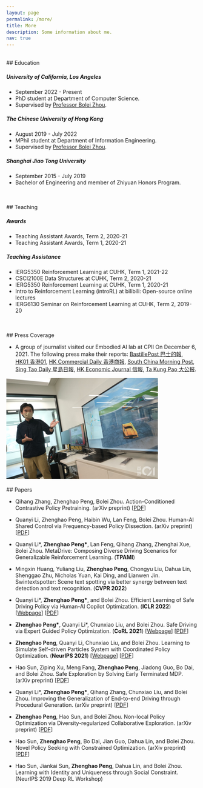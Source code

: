 ```yaml
---
layout: page
permalink: /more/
title: More
description: Some information about me.
nav: true
---
```


<br>
## Education

##### University of California, Los Angeles

* September 2022 - Present
* PhD student at Department of Computer Science.
* Supervised by <a href="http://boleizhou.github.io">Professor Bolei Zhou</a>. 

##### The Chinese University of Hong Kong

* August 2019 - July 2022
* MPhil student at Department of Information Engineering.
* Supervised by <a href="http://boleizhou.github.io">Professor Bolei Zhou</a>.


##### Shanghai Jiao Tong University

* September 2015 - July 2019
* Bachelor of Engineering and member of Zhiyuan Honors Program.


<br>
<br>
## Teaching


##### Awards

* Teaching Assistant Awards, Term 2, 2020-21
* Teaching Assistant Awards, Term 1, 2020-21

##### Teaching Assistance


* IERG5350 Reinforcement Learning at CUHK, Term 1, 2021-22
* CSCI2100E Data Structures at CUHK, Term 2, 2020-21
* IERG5350 Reinforcement Learning at CUHK, Term 1, 2020-21
* Intro to Reinforcement Learning (introRL) at bilibili: Open-source online lectures
* IERG6130 Seminar on Reinforcement Learning at CUHK, Term 2, 2019-20


<br>
<br>
## Press Coverage


* A group of journalist visited our Embodied AI lab at CPII On December 6, 2021. The following press make their reports:
[BastillePost 巴士的報](https://www.bastillepost.com/hongkong/article/9756888),
[HK01 香港01](https://www.hk01.com/%E7%A4%BE%E6%9C%83%E6%96%B0%E8%81%9E/708959/%E4%B8%AD%E5%A4%A7innohk%E8%AE%93ai%E8%B7%9F%E4%BA%BA%E9%A1%9E%E5%AD%B8%E9%A7%95%E9%A7%9B%E6%B1%BA%E7%AD%96-%E9%AB%98%E6%95%88%E5%AD%B8%E7%BF%92%E8%AE%93%E7%84%A1%E4%BA%BA%E8%BB%8A100-%E5%AE%89%E5%85%A8%E9%A7%95%E9%A7%9B%0A),
[HK Commercial Daily 香港商報](http://www.hkcd.com/hkcdweb/content/2021/12/07/content_1310287.html),
[South China Morning Post](https://www.scmp.com/news/hong-kong/society/article/3158663/hong-kongs-chinese-university-sets-6-labs-under-umbrella),
[Sing Tao Daily 星島日報](../assets/pdf/press_coverage_2021.pdf),
[HK Economic Journal 信報](../assets/pdf/press_coverage_2021.pdf),
[Ta Kung Pao 大公报](../assets/pdf/press_coverage_2021.pdf).
<img src="../assets/img/press_coverage_2021.jpeg" width="400">


<br>
<br>
## Papers

* Qihang Zhang, Zhenghao Peng, Bolei Zhou.
Action-Conditioned Contrastive Policy Pretraining.
(arXiv preprint)
[<a href="https://arxiv.org/pdf/2204.02393">PDF</a>]

* Quanyi Li, Zhenghao Peng, Haibin Wu, Lan Feng, Bolei Zhou.
Human-AI Shared Control via Frequency-based Policy Dissection.
(arXiv preprint)
[<a href="https://arxiv.org/pdf/2206.00152">PDF</a>]

* Quanyi Li\*, <b>Zhenghao Peng\*</b>, Lan Feng, Qihang Zhang, Zhenghai Xue, Bolei Zhou. 
MetaDrive: Composing Diverse Driving Scenarios for Generalizable Reinforcement Learning.
(**TPAMI**)

* Mingxin Huang, Yuliang Liu, <b>Zhenghao Peng</b>, Chongyu Liu, Dahua Lin, Shenggao Zhu, Nicholas Yuan, Kai Ding, and Lianwen Jin. 
Swintextspotter: Scene text spotting via better synergy between text detection and text recognition.
(**CVPR 2022**)

* Quanyi Li\*, <b>Zhenghao Peng\*</b>, and Bolei Zhou.
Efficient Learning of Safe Driving Policy via Human-AI Copilot Optimization.
(**ICLR 2022**) [[Webpage](https://decisionforce.github.io/HACO/)] [[PDF](https://openreview.net/pdf?id=0cgU-BZp2ky)]

* <b>Zhenghao Peng\*</b>, Quanyi Li\*, Chunxiao Liu, and Bolei Zhou.
Safe Driving via Expert Guided Policy Optimization.
(**CoRL 2021**) [[Webpage](https://decisionforce.github.io/EGPO/)] [[PDF](https://arxiv.org/pdf/2110.06831.pdf)]
 
* <b>Zhenghao Peng</b>, Quanyi Li, Chunxiao Liu, and Bolei Zhou.
Learning to Simulate Self-driven Particles System with Coordinated Policy Optimization.
(**NeurIPS 2021**) [[Webpage](https://decisionforce.github.io/CoPO/)] [[PDF](https://arxiv.org/pdf/2110.13827.pdf)]

* Hao Sun, Ziping Xu, Meng Fang, <b>Zhenghao Peng</b>, Jiadong Guo, Bo Dai, and Bolei Zhou.
Safe Exploration by Solving Early Terminated MDP.
(arXiv preprint)
[<a href="https://arxiv.org/pdf/2107.04200.pdf">PDF</a>]

* Quanyi Li\*, <b>Zhenghao Peng\*</b>, Qihang Zhang, Chunxiao Liu, and Bolei Zhou.
Improving the Generalization of End-to-end Driving through Procedural Generation. (arXiv preprint)
[<a href="https://arxiv.org/pdf/2012.13681">PDF</a>]

* <b>Zhenghao Peng</b>, Hao Sun, and Bolei Zhou. Non-local Policy Optimization via
Diversity-regularized Collaborative Exploration. (arXiv preprint)
[<a href="https://arxiv.org/pdf/2006.07781.pdf">PDF</a>]
 
* Hao Sun, <b>Zhenghao Peng</b>, Bo Dai, Jian Guo, Dahua Lin, and Bolei Zhou. Novel Policy Seeking
with Constrained Optimization. (arXiv preprint)
[<a href="https://arxiv.org/pdf/2005.10696.pdf">PDF</a>]

* Hao Sun, Jiankai Sun, <b>Zhenghao Peng</b>, Dahua Lin, and Bolei Zhou. Learning with Identity and
Uniqueness through Social Constraint. (NeurIPS 2019 Deep RL Workshop)
